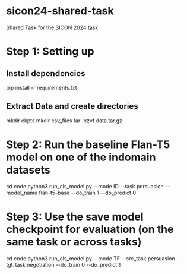 # sicon24-shared-task
Shared Task for the SICON 2024 task

# Step 1: Setting up

## Install dependencies

pip install -r requirements.txt

## Extract Data and create directories
mkdir ckpts
mkdir csv_files
tar -xzvf data.tar.gz

# Step 2: Run the baseline Flan-T5 model on one of the indomain datasets

cd code
python3 run_cls_model.py --mode ID --task persuasion --model_name flan-t5-base --do_train 1 --do_predict 0 

# Step 3: Use the save model checkpoint for evaluation (on the same task or across tasks)

cd code
python3 run_cls_model.py --mode TF --src_task persuasion --tgt_task negotiation --do_train 0 --do_predict 1


